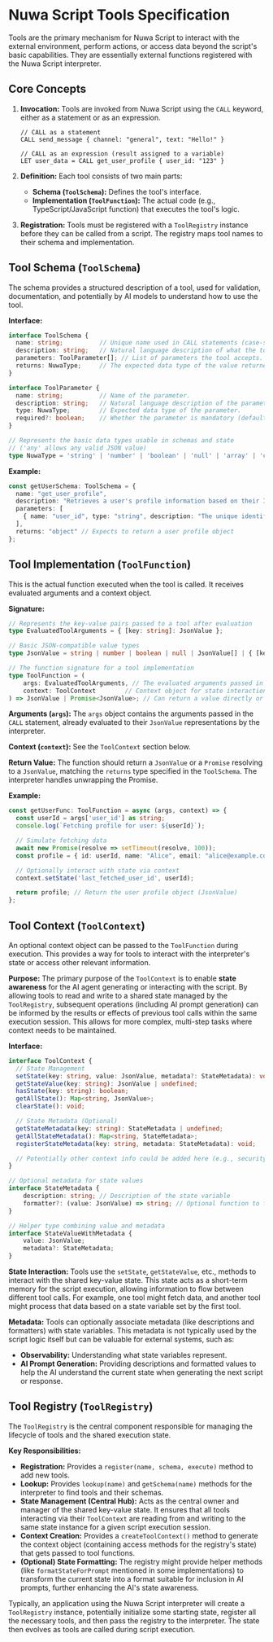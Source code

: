 # Nuwa Script Tools Specification

Tools are the primary mechanism for Nuwa Script to interact with the external environment, perform actions, or access data beyond the script's basic capabilities. They are essentially external functions registered with the Nuwa Script interpreter.

## Core Concepts

1.  **Invocation:** Tools are invoked from Nuwa Script using the `CALL` keyword, either as a statement or as an expression.
    ```nuwa
    // CALL as a statement
    CALL send_message { channel: "general", text: "Hello!" }

    // CALL as an expression (result assigned to a variable)
    LET user_data = CALL get_user_profile { user_id: "123" }
    ```

2.  **Definition:** Each tool consists of two main parts:
    *   **Schema (`ToolSchema`):** Defines the tool's interface.
    *   **Implementation (`ToolFunction`):** The actual code (e.g., TypeScript/JavaScript function) that executes the tool's logic.

3.  **Registration:** Tools must be registered with a `ToolRegistry` instance before they can be called from a script. The registry maps tool names to their schema and implementation.

## Tool Schema (`ToolSchema`)

The schema provides a structured description of a tool, used for validation, documentation, and potentially by AI models to understand how to use the tool.

**Interface:**

```typescript
interface ToolSchema {
  name: string;          // Unique name used in CALL statements (case-sensitive).
  description: string;   // Natural language description of what the tool does.
  parameters: ToolParameter[]; // List of parameters the tool accepts.
  returns: NuwaType;     // The expected data type of the value returned by the tool.
}

interface ToolParameter {
  name: string;          // Name of the parameter.
  description: string;   // Natural language description of the parameter.
  type: NuwaType;        // Expected data type of the parameter.
  required?: boolean;    // Whether the parameter is mandatory (defaults to true if omitted).
}

// Represents the basic data types usable in schemas and state
// ('any' allows any valid JSON value)
type NuwaType = 'string' | 'number' | 'boolean' | 'null' | 'array' | 'object' | 'any';
```

**Example:**

```typescript
const getUserSchema: ToolSchema = {
  name: "get_user_profile",
  description: "Retrieves a user's profile information based on their ID.",
  parameters: [
    { name: "user_id", type: "string", description: "The unique identifier of the user.", required: true }
  ],
  returns: "object" // Expects to return a user profile object
};
```

## Tool Implementation (`ToolFunction`)

This is the actual function executed when the tool is called. It receives evaluated arguments and a context object.

**Signature:**

```typescript
// Represents the key-value pairs passed to a tool after evaluation
type EvaluatedToolArguments = { [key: string]: JsonValue };

// Basic JSON-compatible value types
type JsonValue = string | number | boolean | null | JsonValue[] | { [key: string]: JsonValue };

// The function signature for a tool implementation
type ToolFunction = (
    args: EvaluatedToolArguments, // The evaluated arguments passed in the CALL
    context: ToolContext        // Context object for state interaction etc.
) => JsonValue | Promise<JsonValue>; // Can return a value directly or a Promise
```

**Arguments (`args`):** The `args` object contains the arguments passed in the `CALL` statement, already evaluated to their `JsonValue` representations by the interpreter.

**Context (`context`):** See the `ToolContext` section below.

**Return Value:** The function should return a `JsonValue` or a `Promise` resolving to a `JsonValue`, matching the `returns` type specified in the `ToolSchema`. The interpreter handles unwrapping the Promise.

**Example:**

```typescript
const getUserFunc: ToolFunction = async (args, context) => {
  const userId = args['user_id'] as string;
  console.log(`Fetching profile for user: ${userId}`);

  // Simulate fetching data
  await new Promise(resolve => setTimeout(resolve, 100));
  const profile = { id: userId, name: "Alice", email: "alice@example.com" };

  // Optionally interact with state via context
  context.setState('last_fetched_user_id', userId);

  return profile; // Return the user profile object (JsonValue)
};
```

## Tool Context (`ToolContext`)

An optional context object can be passed to the `ToolFunction` during execution. This provides a way for tools to interact with the interpreter's state or access other relevant information.

**Purpose:** The primary purpose of the `ToolContext` is to enable **state awareness** for the AI agent generating or interacting with the script. By allowing tools to read and write to a shared state managed by the `ToolRegistry`, subsequent operations (including AI prompt generation) can be informed by the results or effects of previous tool calls within the same execution session. This allows for more complex, multi-step tasks where context needs to be maintained.

**Interface:**

```typescript
interface ToolContext {
  // State Management
  setState(key: string, value: JsonValue, metadata?: StateMetadata): void;
  getStateValue(key: string): JsonValue | undefined;
  hasState(key: string): boolean;
  getAllState(): Map<string, JsonValue>;
  clearState(): void;

  // State Metadata (Optional)
  getStateMetadata(key: string): StateMetadata | undefined;
  getAllStateMetadata(): Map<string, StateMetadata>;
  registerStateMetadata(key: string, metadata: StateMetadata): void;

  // Potentially other context info could be added here (e.g., security tokens, user identity)
}

// Optional metadata for state values
interface StateMetadata {
    description: string; // Description of the state variable
    formatter?: (value: JsonValue) => string; // Optional function to format the value for display/prompts
}

// Helper type combining value and metadata
interface StateValueWithMetadata {
    value: JsonValue;
    metadata?: StateMetadata;
}
```

**State Interaction:** Tools use the `setState`, `getStateValue`, etc., methods to interact with the shared key-value state. This state acts as a short-term memory for the script execution, allowing information to flow between different tool calls. For example, one tool might fetch data, and another tool might process that data based on a state variable set by the first tool.

**Metadata:** Tools can optionally associate metadata (like descriptions and formatters) with state variables. This metadata is not typically used by the script logic itself but can be valuable for external systems, such as:
*   **Observability:** Understanding what state variables represent.
*   **AI Prompt Generation:** Providing descriptions and formatted values to help the AI understand the current state when generating the next script or response.

## Tool Registry (`ToolRegistry`)

The `ToolRegistry` is the central component responsible for managing the lifecycle of tools and the shared execution state.

**Key Responsibilities:**

*   **Registration:** Provides a `register(name, schema, execute)` method to add new tools.
*   **Lookup:** Provides `lookup(name)` and `getSchema(name)` methods for the interpreter to find tools and their schemas.
*   **State Management (Central Hub):** Acts as the central owner and manager of the shared key-value state. It ensures that all tools interacting via their `ToolContext` are reading from and writing to the same state instance for a given script execution session.
*   **Context Creation:** Provides a `createToolContext()` method to generate the context object (containing access methods for the registry's state) that gets passed to tool functions.
*   **(Optional) State Formatting:** The registry might provide helper methods (like `formatStateForPrompt` mentioned in some implementations) to transform the current state into a format suitable for inclusion in AI prompts, further enhancing the AI's state awareness.

Typically, an application using the Nuwa Script interpreter will create a `ToolRegistry` instance, potentially initialize some starting state, register all the necessary tools, and then pass the registry to the interpreter. The state then evolves as tools are called during script execution.
